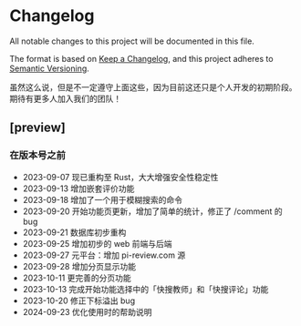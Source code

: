 # Changelog
All notable changes to this project will be documented in this file.

The format is based on [Keep a Changelog](https://keepachangelog.com/en/1.0.0/),
and this project adheres to [Semantic Versioning](https://semver.org/spec/v2.0.0.html).

虽然这么说，但是不一定遵守上面这些，因为目前这还只是个人开发的初期阶段。期待有更多人加入我们的团队！

## [preview]

### 在版本号之前

- 2023-09-07 现已重构至 Rust，大大增强安全性稳定性
- 2023-09-13 增加嵌套评价功能
- 2023-09-18 增加了一个用于模糊搜索的命令
- 2023-09-20 开始功能页更新，增加了简单的统计，修正了 /comment 的 bug
- 2023-09-21 数据库初步重构
- 2023-09-25 增加初步的 web 前端与后端
- 2023-09-27 元平台：增加 pi-review.com 源
- 2023-09-28 增加分页显示功能
- 2023-10-11 更完善的分页功能
- 2023-10-13 完成开始功能选择中的「快搜教师」和「快搜评论」功能
- 2023-10-20 修正下标溢出 bug
- 2024-09-23 优化使用时的帮助说明